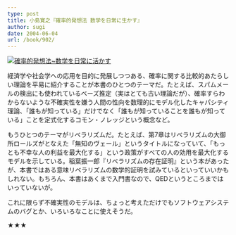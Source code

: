 ```yaml
---
type: post
title: 小島寛之『確率的発想法 数学を日常に生かす』
author: sugi
date: 2004-06-04
url: /book/902/
---
```

<a href="http://www.amazon.co.jp/exec/obidos/ASIN/4140019913/chezsugi-22/ref=nosim/" name="amazletlink" target="_blank"><img src="http://ecx.images-amazon.com/images/I/41BWW60SHYL.jpg" alt="確率的発想法~数学を日常に活かす" style="border: none;" class="alignleft" /></a>

経済学や社会学への応用を目的に発展しつつある、確率に関する比較的あたらしい理論を平易に紹介することが本書のひとつのテーマだ。たとえば、スパムメールの検出にも使われているベーズ推定（実はとても古い理論だが）、確率すらわからないような不確実性を嫌う人間の性向を数理的にモデル化したキャパシティ理論、「誰もが知っている」だけでなく「誰もが知っていることを誰もが知っている」ことを定式化するコモン・ノレッジという概念など。

もうひとつのテーマがリベラリズムだ。たとえば、第7章はリベラリズムの大御所ロールズがとなえた「無知のヴェール」というタイトルになっていて、「もっとも不幸な人の利益を最大化する」という政策がすべての人の効用を最大化するモデルを示している。稲葉振一郎『リベラリズムの存在証明』という本があったが、本書ではある意味リベラリズムの数学的証明を試みているといっていいかもしれない。もちろん、本書はあくまで入門書なので、QEDというところまではいっていないが。

これに限らず不確実性のモデルは、ちょっと考えただけでもソフトウェアシステムのバグとか、いろいろなことに使えそうだ。

★★★
